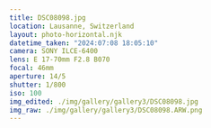 ```yaml
---
title: DSC08098.jpg
location: Lausanne, Switzerland
layout: photo-horizontal.njk
datetime_taken: "2024:07:08 18:05:10"
camera: SONY ILCE-6400
lens: E 17-70mm F2.8 B070
focal: 46mm
aperture: 14/5
shutter: 1/800
iso: 100
img_edited: ./img/gallery/gallery3/DSC08098.jpg
img_raw: ./img/gallery/gallery3/DSC08098.ARW.png
---
```

